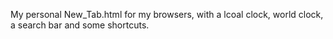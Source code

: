 My personal New_Tab.html for my browsers, with a lcoal clock, world clock, a search bar and some shortcuts. 
